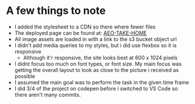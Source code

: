 # A few things to note
- I added the stylesheet to a CDN so there where fewer files
- The deployed page can be found at: [AEO-TAKE-HOME](https://aeo-take-home.vercel.app/)
- All image assets are loaded in with a link to the s3 bucket object url
- I didn't add media queries to my styles, but i did use flexbox so it is responsive
  - Although it'r responsive, the site looks best at 600 x 1024 pixels
- I didnt focus too much on font types, or font size. My main focus was getting the overall layout to look as close to the picture i received as possible
- I assumed the main goal was to perform the task in the given time frame
- I did 3/4 of the project on codepen before i switched to VS Code so there aren't many commits.
